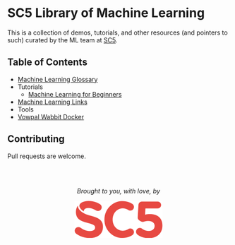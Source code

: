 # SC5 Library of Machine Learning
This is a collection of demos, tutorials, and other resources (and pointers to such) curated by the ML team at [SC5](https://sc5.io/).

## Table of Contents

* [Machine Learning Glossary](https://github.com/SC5/sc5-machine-learning/blob/master/glossary.md)
* Tutorials
  * [Machine Learning for Beginners](https://github.com/SC5/sc5-machine-learning/blob/master/tutorials/beginners-guide.md)
* [Machine Learning Links](https://github.com/SC5/sc5-machine-learning/blob/master/links.md)
* Tools
 * [Vowpal Wabbit Docker](https://github.com/SC5/sc5-machine-learning/tree/master/tools/vw-docker)

## Contributing
Pull requests are welcome.

<br />
<br />
<p align="center"><em>Brought to you, with love, by</em></p>
<p align="center"><a href="https://sc5.io"><img src="https://github.com/SC5/sc5-machine-learning/blob/master/images/sc5logo-small.png" /></a></p>
